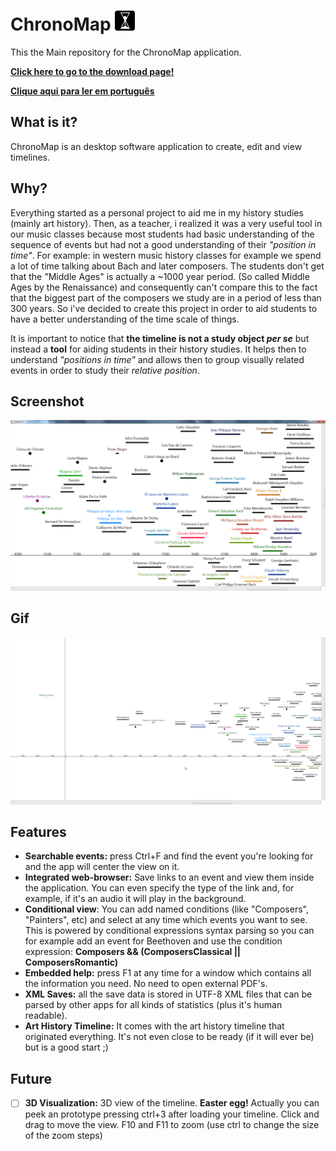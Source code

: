 # ChronoMap ![](https://github.com/HenriAugusto/ChronoMap/blob/master/Icons/ChronoMap%20Icon.png)

This the Main repository for the ChronoMap application.

[**Click here to go to the download page!**](https://github.com/HenriAugusto/ChronoMap/releases)

[**Clique aqui para ler em português**](https://github.com/HenriAugusto/ChronoMap/blob/master/README.md)


## What is it?

ChronoMap is an desktop software application to create, edit and view timelines.

## Why? 

Everything started as a personal project to aid me in my history studies (mainly art history). Then, as a teacher, i realized it was a very useful tool in our music classes because most students had basic understanding of the sequence of events but had not a good understanding of their _"position in time"_. For example: in western music history classes for example we spend a lot of time talking about Bach and later composers. The students don't get that the "Middle Ages" is actually a ~1000 year period. (So called Middle Ages by the Renaissance) and consequently can't compare this to the fact that the biggest part of the composers we study are in a period of less than 300 years. So i've decided to create this project in order to aid students to have a better understanding of the time scale of things.

It is important to notice that **the timeline is not a study object _per se_** but instead a **tool** for aiding students in their history studies. It helps then to understand _"positions in time"_ and allows then to group visually related events in order to study their _relative position_.

## Screenshot
![Looks like your browser can't display this image](https://raw.githubusercontent.com/HenriAugusto/ChronoMap/master/Readme%20Images/ChronoMap%20v0.1.0.png)

## Gif
![Looks like your browser can't display this image](https://raw.githubusercontent.com/HenriAugusto/ChronoMap/master/Readme%20Images/ChronoMap%20v0.1.0%20gif.gif)

## Features

* **Searchable events:** press Ctrl+F and find the event you're looking for and the app will center the view on it.
* **Integrated web-browser:** Save links to an event and view them inside the application. You can even specify the type of the link and, for example, if it's an audio it will play in the background.
* **Conditional view**: You can add named conditions (like "Composers", "Painters", etc) and select at any time which events you want to see. This is powered by conditional expressions syntax parsing so you can for example add an event for Beethoven and use the condition expression: __Composers && (ComposersClassical || ComposersRomantic)__
* **Embedded help:** press F1 at any time for a window which contains all the information you need. No need to open external PDF's.
* **XML Saves:** all the save data is stored in UTF-8 XML files that can be parsed by other apps for all kinds of statistics (plus it's human readable).
* **Art History Timeline:** It comes with the art history timeline that originated everything. It's not even close to be ready (if it will ever be) but is a good start ;)

## Future

- [ ] **3D Visualization:** 3D view of the timeline. __Easter egg!__ Actually you can peek an prototype pressing ctrl+3 after loading your timeline. Click and drag to move the view. F10 and F11 to zoom (use ctrl to change the size of the zoom steps)
